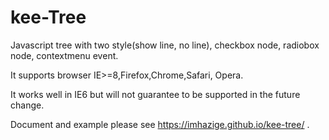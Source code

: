 # kee-Tree
Javascript tree with two style(show line, no line), checkbox node, radiobox node, contextmenu event.

It supports browser IE>=8,Firefox,Chrome,Safari, Opera.

It works well in IE6 but will not guarantee to be supported in the future change.

Document and example please see https://imhazige.github.io/kee-tree/ .
